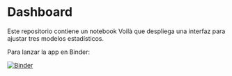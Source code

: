 # Dashboard 

Este repositorio contiene un notebook Voilà que despliega una interfaz para ajustar tres modelos estadísticos.

Para lanzar la app en Binder:

[![Binder](https://mybinder.org/badge_logo.svg)](https://mybinder.org/v2/gh/chelo-towerss/Proyecto_PA/HEAD?urlpath=voila%2Frender%2Ffrontend.ipynb)
